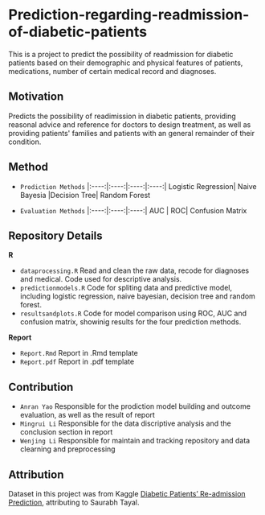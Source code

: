 
<!-- README.md is generated from README.Rmd. Please edit that file -->

# Prediction-regarding-readmission-of-diabetic-patients

This is a project to predict the possibility of
readmission for diabetic patients based on their demographic and
physical features of patients, medications, number of certain medical
record and diagnoses.

## Motivation
Predicts the possibility of readimission in diabetic patients, providing reasonal advice and reference for doctors to design treatment, as well as providing patients' families and patients with an general remainder of their condition.

## Method
- `Prodiction Methods` 
  |:----:|:----:|:----:|:----:|
 Logistic Regression| Naive Bayesia |Decision Tree| Random Forest

- `Evaluation Methods` 
|:----:|:----:|:----:|
AUC | ROC| Confusion Matrix



## Repository Details

**R**  
- `dataprocessing.R` Read and clean the raw data, recode for diagnoses
and medical. Code used for descriptive analysis.  
- `predictionmodels.R` Code for spliting data and predictive model,
including logistic regression, naive bayesian, decision tree and random
forest.  
- `resultsandplots.R` Code for model comparison using ROC, AUC and
confusion matrix, showinig results for the four prediction methods.

**Report** 
- `Report.Rmd` Report in .Rmd template
- `Report.pdf` Report in .pdf template

## Contribution
- `Anran Yao` Responsible for the prodiction model building and outcome evaluation, as well as the result of report
- `Mingrui Li` Responsible for the data discriptive analysis and the conclusion section in report
- `Wenjing Li` Responsible for maintain and tracking repository and data clearning and preprocessing

## Attribution

Dataset in this project was from Kaggle [Diabetic Patients’ Re-admission
Prediction](https://www.kaggle.com/datasets/saurabhtayal/diabetic-patients-readmission-prediction/code),
attributing to Saurabh Tayal.
